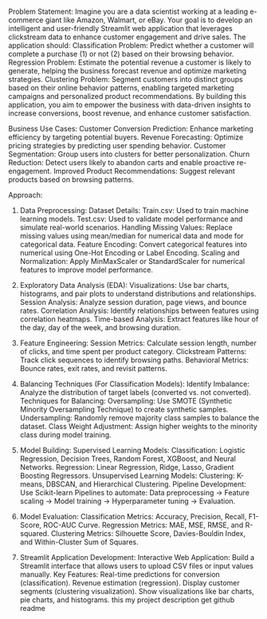 Problem Statement:
Imagine you are a data scientist working at a leading e-commerce giant like Amazon, Walmart, or eBay. Your goal is to develop an intelligent and user-friendly Streamlit web application that leverages clickstream data to enhance customer engagement and drive sales.
The application should:
Classification Problem: Predict whether a customer will complete a purchase (1) or not (2) based on their browsing behavior.
Regression Problem: Estimate the potential revenue a customer is likely to generate, helping the business forecast revenue and optimize marketing strategies.
Clustering Problem: Segment customers into distinct groups based on their online behavior patterns, enabling targeted marketing campaigns and personalized product recommendations.
By building this application, you aim to empower the business with data-driven insights to increase conversions, boost revenue, and enhance customer satisfaction.

Business Use Cases:
Customer Conversion Prediction: Enhance marketing efficiency by targeting potential buyers.
Revenue Forecasting: Optimize pricing strategies by predicting user spending behavior.
Customer Segmentation: Group users into clusters for better personalization.
Churn Reduction: Detect users likely to abandon carts and enable proactive re-engagement.
Improved Product Recommendations: Suggest relevant products based on browsing patterns.

Approach:

1. Data Preprocessing:
   Dataset Details:
   Train.csv: Used to train machine learning models.
   Test.csv: Used to validate model performance and simulate real-world scenarios.
   Handling Missing Values:
   Replace missing values using mean/median for numerical data and mode for categorical data.
   Feature Encoding:
   Convert categorical features into numerical using One-Hot Encoding or Label Encoding.
   Scaling and Normalization:
   Apply MinMaxScaler or StandardScaler for numerical features to improve model performance.

2. Exploratory Data Analysis (EDA):
   Visualizations:
   Use bar charts, histograms, and pair plots to understand distributions and relationships.
   Session Analysis:
   Analyze session duration, page views, and bounce rates.
   Correlation Analysis:
   Identify relationships between features using correlation heatmaps.
   Time-based Analysis:
   Extract features like hour of the day, day of the week, and browsing duration.

3. Feature Engineering:
   Session Metrics:
   Calculate session length, number of clicks, and time spent per product category.
   Clickstream Patterns:
   Track click sequences to identify browsing paths.
   Behavioral Metrics:
   Bounce rates, exit rates, and revisit patterns.

4. Balancing Techniques (For Classification Models):
   Identify Imbalance:
   Analyze the distribution of target labels (converted vs. not converted).
   Techniques for Balancing:
   Oversampling: Use SMOTE (Synthetic Minority Oversampling Technique) to create synthetic samples.
   Undersampling: Randomly remove majority class samples to balance the dataset.
   Class Weight Adjustment: Assign higher weights to the minority class during model training.

5. Model Building:
   Supervised Learning Models:
   Classification: Logistic Regression, Decision Trees, Random Forest, XGBoost, and Neural Networks.
   Regression: Linear Regression, Ridge, Lasso, Gradient Boosting Regressors.
   Unsupervised Learning Models:
   Clustering: K-means, DBSCAN, and Hierarchical Clustering.
   Pipeline Development:
   Use Scikit-learn Pipelines to automate:
   Data preprocessing → Feature scaling → Model training → Hyperparameter tuning → Evaluation.

6. Model Evaluation:
   Classification Metrics: Accuracy, Precision, Recall, F1-Score, ROC-AUC Curve.
   Regression Metrics: MAE, MSE, RMSE, and R-squared.
   Clustering Metrics: Silhouette Score, Davies-Bouldin Index, and Within-Cluster Sum of Squares.

7. Streamlit Application Development:
   Interactive Web Application:
   Build a Streamlit interface that allows users to upload CSV files or input values manually.
   Key Features:
   Real-time predictions for conversion (classification).
   Revenue estimation (regression).
   Display customer segments (clustering visualization).
   Show visualizations like bar charts, pie charts, and histograms. this my project description get github readme

